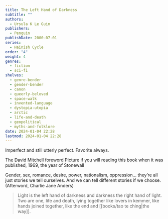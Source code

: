 ```yaml
---
title: The Left Hand of Darkness
subtitle: ""
authors:
  - Ursula K Le Guin
publishers:
  - Penguin
publishDate: 2000-07-01
series:
  - Hainish Cycle
order: "4"
weight: 4
genres:
  - fiction
  - sci-fi
shelves:
  - genre-bender
  - gender-bender
  - canon
  - queerly-beloved
  - space-walk
  - invented-language
  - dystopia-utopia
  - arctic
  - life-and-death
  - geopolitical
  - myths-and-folklore
date: 2024-01-04 22:28
lastmod: 2024-01-04 22:28
---
```

Imperfect and still utterly perfect. Favorite always.

The David Mitchell foreword 
Picture if you will reading this book when it was published, 1969, the year of Stonewall

Gender, sex, romance, desire, power, nationalism, oppression… they’re all just stories we tell ourselves. And we can tell different stories if we choose. (Afterword, Charlie Jane Anders)

> Light is the left hand of darkness 
> and darkness the right hand of light.  
> Two are one, life and death, lying 
> together like lovers in kemmer, 
> like hands joined together, 
> like the end and [[books/tao te ching|the way]]. 
